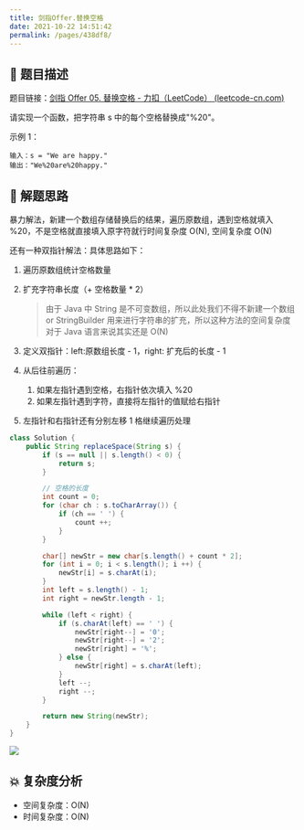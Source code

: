 ```yaml
---
title: 剑指Offer.替换空格
date: 2021-10-22 14:51:42
permalink: /pages/438df8/
---
```


## 📃 题目描述

题目链接：[剑指 Offer 05. 替换空格 - 力扣（LeetCode） (leetcode-cn.com)](https://leetcode-cn.com/problems/ti-huan-kong-ge-lcof/)

请实现一个函数，把字符串 s 中的每个空格替换成"%20"。

示例 1：

```
输入：s = "We are happy."
输出："We%20are%20happy."
```

## 🔔 解题思路

暴力解法，新建一个数组存储替换后的结果，遍历原数组，遇到空格就填入 %20，不是空格就直接填入原字符就行时间复杂度 O(N), 空间复杂度 O(N)

还有一种双指针解法：具体思路如下：

1. 遍历原数组统计空格数量

2. 扩充字符串长度（+ 空格数量 * 2）

   > 由于 Java 中 String 是不可变数组，所以此处我们不得不新建一个数组 or StringBuilder 用来进行字符串的扩充，所以这种方法的空间复杂度对于 Java 语言来说其实还是 O(N)

3. 定义双指针：left:原数组长度 - 1，right: 扩充后的长度 - 1

4. 从后往前遍历：

   1. 如果左指针遇到空格，右指针依次填入 %20
   2. 如果左指针遇到字符，直接将左指针的值赋给右指针

5. 左指针和右指针还有分别左移 1 格继续遍历处理


```java
class Solution {
    public String replaceSpace(String s) {
        if (s == null || s.length() < 0) {
            return s;
        }

        // 空格的长度
        int count = 0;
        for (char ch : s.toCharArray()) {
            if (ch == ' ') {
                count ++;
            }
        }

        char[] newStr = new char[s.length() + count * 2];
        for (int i = 0; i < s.length(); i ++) {
            newStr[i] = s.charAt(i);
        }
        int left = s.length() - 1;
        int right = newStr.length - 1;

        while (left < right) {
            if (s.charAt(left) == ' ') {
                newStr[right--] = '0';
                newStr[right--] = '2';
                newStr[right] = '%';
            } else {
                newStr[right] = s.charAt(left);
            }
            left --;
            right --;
        }

        return new String(newStr);
    }
}
```

![](https://gitee.com/veal98/images/raw/master/img/20211022152211.png)

## 💥 复杂度分析

- 空间复杂度：O(N)
- 时间复杂度：O(N)

